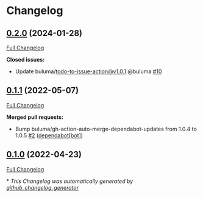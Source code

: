 # Changelog

## [0.2.0](https://github.com/buluma/ansible-role-rabbitvcs/tree/0.2.0) (2024-01-28)

[Full Changelog](https://github.com/buluma/ansible-role-rabbitvcs/compare/0.1.1...0.2.0)

**Closed issues:**

- Update buluma/todo-to-issue-action@v1.0.1 @buluma [\#10](https://github.com/buluma/ansible-role-rabbitvcs/issues/10)

## [0.1.1](https://github.com/buluma/ansible-role-rabbitvcs/tree/0.1.1) (2022-05-07)

[Full Changelog](https://github.com/buluma/ansible-role-rabbitvcs/compare/0.1.0...0.1.1)

**Merged pull requests:**

- Bump buluma/gh-action-auto-merge-dependabot-updates from 1.0.4 to 1.0.5 [\#2](https://github.com/buluma/ansible-role-rabbitvcs/pull/2) ([dependabot[bot]](https://github.com/apps/dependabot))

## [0.1.0](https://github.com/buluma/ansible-role-rabbitvcs/tree/0.1.0) (2022-04-23)

[Full Changelog](https://github.com/buluma/ansible-role-rabbitvcs/compare/5d8c5e1fb5c76f38329780fda0ae3ea616b0c4ce...0.1.0)



\* *This Changelog was automatically generated by [github_changelog_generator](https://github.com/github-changelog-generator/github-changelog-generator)*
